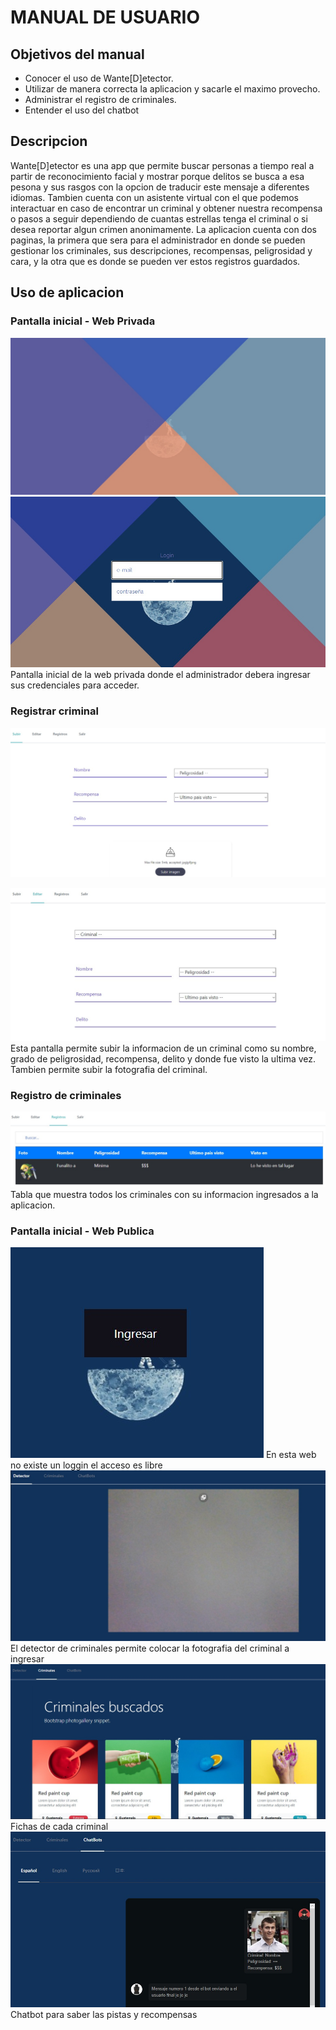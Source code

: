 # MANUAL DE USUARIO
## Objetivos del manual
- Conocer el uso de Wante[D]etector.
- Utilizar de manera correcta la aplicacion y sacarle el maximo provecho.
- Administrar el registro de criminales.
- Entender el uso del chatbot
## Descripcion 
Wante[D]etector es una app que permite buscar personas a tiempo real a partir de reconocimiento facial y mostrar porque delitos se busca a esa pesona y sus rasgos con la opcion de traducir este mensaje a diferentes idiomas. Tambien cuenta con un asistente virtual con el que podemos interactuar en caso de encontrar un criminal y obtener nuestra recompensa o pasos a seguir dependiendo de cuantas estrellas tenga el criminal o si desea reportar algun crimen anonimamente. La aplicacion cuenta con dos paginas, la primera que sera para el administrador en donde se pueden gestionar los criminales, sus descripciones, recompensas, peligrosidad y cara, y la otra que es donde se pueden ver estos registros guardados.
## Uso de aplicacion
### Pantalla inicial - Web Privada
![](img/img1.jpeg)
![](img/img2.jpeg)
Pantalla inicial de la web privada donde el administrador debera ingresar sus credenciales para acceder.
### Registrar criminal
![](img/img3.jpeg)

![](img/img4.jpeg)
Esta pantalla permite subir la informacion de un criminal como su nombre, grado de peligrosidad, recompensa, delito y donde fue visto la ultima vez. Tambien permite subir la fotografia del criminal.
### Registro de criminales
![](img/img5.jpeg)
Tabla que muestra todos los criminales con su informacion ingresados a la aplicacion.
### Pantalla inicial - Web Publica
![](img/img6.jpeg)
En esta web no existe un loggin el acceso es libre
![](img/img7.jpeg)
El detector de criminales permite colocar la fotografia del criminal a ingresar
![](img/img8.jpeg)
Fichas de cada criminal
![](img/img9.jpeg)
Chatbot para saber las pistas y recompensas

